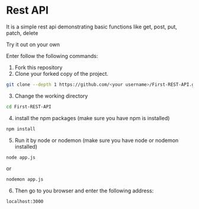 # Rest API

It is a simple rest api demonstrating basic functions like get, post, put, patch, delete

Try it out on your own

Enter follow the following commands:

1. Fork this repository
2. Clone your forked copy of the project.

```bash
git clone --depth 1 https://github.com/<your username>/First-REST-API.git
```
3. Change the working directory

```bash
cd First-REST-API
```
4. install the npm packages (make sure you have npm is installed)

```bash
npm install
```
5. Run it by node or nodemon (make sure you have node or nodemon installed)

```bash
node app.js 
```
or
```bash
nodemon app.js 
```
6. Then go to you browser and enter the following address:

```bash
localhost:3000
```
